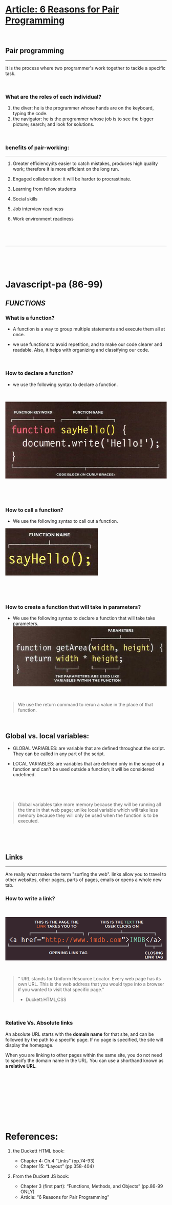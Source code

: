 # [Article: 6 Reasons for Pair Programming](https://www.codefellows.org/blog/6-reasons-for-pair-programming/)

<p>&nbsp;</p>

## Pair programming 
--- 
It is the process where two programmer's work together to tackle a specific task.
<p>&nbsp;</p>

### What are the roles of each individual?
1. the diver: he is the programmer whose hands are on the keyboard, typing the code.
2. the navigator: he is the programmer whose job is to see the bigger picture; search; and look for solutions.
<p>&nbsp;</p>

### benefits of pair-working:
---

1. Greater efficiency:its easier to catch mistakes, produces high quality work; therefore it is more efficient on the long run. 

2. Engaged collaboration: it will be harder to procrastinate.

3. Learning from fellow students

4. Social skills

5. Job interview readiness

6. Work environment readiness
<p>&nbsp;</p>
<p>&nbsp;</p>

---
<p>&nbsp;</p>
<p>&nbsp;</p>

# Javascript-pa (86-99)

## ***FUNCTIONS***

### What is a function?

- A function is a way to group multiple statements and execute them all at once.

- we use functions to avoid repetition, and to make our code clearer and readable. Also, it helps with organizing and classifying our code.
<p>&nbsp;</p>

### How to declare a function?

- we use the following syntax to declare a function.
<p>&nbsp;</p>

![to declare a function](/images/df.png)

<p>&nbsp;</p>
<p>&nbsp;</p>


### How to call a function?

- We use the following syntax to call out a function.

![calling a function](/images/cf.png)


<p>&nbsp;</p>
<p>&nbsp;</p>

### How to create a function that will take in parameters?

- We use the following syntax to declare  a function that will take take parameters.
![parameter function](/images/p.png)


<p>&nbsp;</p>


> We use the return command to rerun a value in the place of that function.

<p>&nbsp;</p>


## Global vs. local variables:

- GLOBAL VARIABLES: are variable that are defined throughout the script. They can be called in any part of the script.

- LOCAL VARIABLES: are variables that are defined only in the scope of a function and can't be used outside a function; it will be considered undefined.


<p>&nbsp;</p>
<p>&nbsp;</p>

> Global variables take more memory because they will be running all the time in that web page; unlike local variable which will take less memory because they will only be used when the function is to be executed.


<p>&nbsp;</p>
<p>&nbsp;</p>

## Links
---
Are really what makes the term "surfing the web". links allow you to travel to other websites, other pages, parts of pages, emails or opens a whole new tab.


### How to write a link?
<p>&nbsp;</p>

![HOW TO WRITE A LINK](/images/wl.png)

<p>&nbsp;</p>

> " URL stands for Uniform Resource Locator. Every web page has its own URL. This is the web address that you would type into a browser if you wanted to visit that specific page." 
> - Duckett:HTML,CSS

<p>&nbsp;</p>

### Relative Vs. Absolute links

An absolute URL starts with the **domain name** for that site, and can be followed by the path
to a specific page. If no page is specified, the site will display the homepage.

When you are linking to other pages within the same site, you do not need to specify the domain name in the URL. You can use a shorthand known as **a relative URL**.


<p>&nbsp;</p>
<p>&nbsp;</p>
<p>&nbsp;</p>
<p>&nbsp;</p>
<p>&nbsp;</p>



# References:


1. the Duckett HTML book:
    - Chapter 4: Ch.4 “Links” (pp.74-93)
    - Chapter 15: “Layout” (pp.358-404)

2. From the Duckett JS book:
    - Chapter 3 (first part): “Functions, Methods, and Objects” (pp.86-99 ONLY)
    - Article: “6 Reasons for Pair Programming”